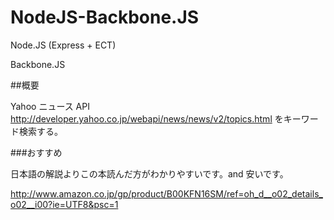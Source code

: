# NodeJS-Backbone.JS

Node.JS (Express + ECT)

Backbone.JS

##概要

Yahoo ニュース API <http://developer.yahoo.co.jp/webapi/news/news/v2/topics.html> をキーワード検索する。

###おすすめ

日本語の解説よりこの本読んだ方がわかりやすいです。and 安いです。

<http://www.amazon.co.jp/gp/product/B00KFN16SM/ref=oh_d__o02_details_o02__i00?ie=UTF8&psc=1>




